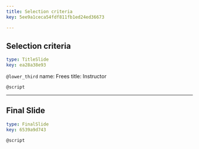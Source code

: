 ```yaml
---
title: Selection criteria
key: 5ee9a1ceca54fdf811fb1ed24ed36673

---
```

## Selection criteria

```yaml
type: TitleSlide
key: ea28a38e93
```





`@lower_third`
name: Frees
title: Instructor

`@script`




---
## Final Slide

```yaml
type: FinalSlide
key: 6539a9d743
```






`@script`



